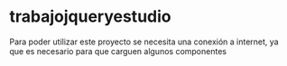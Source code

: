 # trabajojqueryestudio
Para poder utilizar este proyecto se necesita una conexión a internet, ya que es necesario para que carguen algunos componentes
